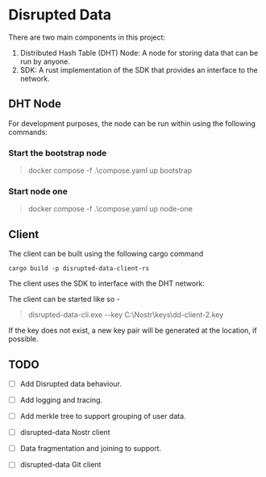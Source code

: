 # Disrupted Data

There are two main components in this project:

1. Distributed Hash Table (DHT) Node: A node for storing data that can be run by anyone. 
2. SDK: A rust implementation of the SDK that provides an interface to the network.

## DHT Node
For development purposes, the node can be run within using the following commands:

### Start the bootstrap node
>docker compose -f .\compose.yaml up bootstrap

### Start node one
>docker compose -f .\compose.yaml up node-one


## Client

The client can be built using the following cargo command 

``` cargo build -p disrupted-data-client-rs ```

The client uses the SDK to interface with the DHT network:

The client can be started like so -

> disrupted-data-cli.exe --key C:\Nostr\keys\dd-client-2.key

If the key does not exist, a new key pair will be generated at the location, if possible.

## TODO

- [ ] Add Disrupted data behaviour.
- [ ] Add logging and tracing.
- [ ] Add merkle tree to support grouping of user data.
- [ ] disrupted-data Nostr client
- [ ] Data fragmentation and joining to support.
- [ ] disrupted-data Git client 





